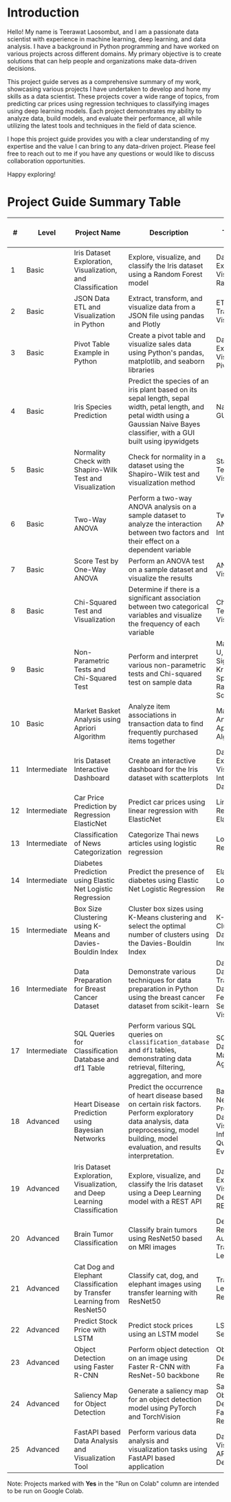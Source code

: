 # Introduction

Hello! My name is Teerawat Laosombut, and I am a passionate data scientist with experience in machine learning, deep learning, and data analysis. I have a background in Python programming and have worked on various projects across different domains. My primary objective is to create solutions that can help people and organizations make data-driven decisions.

This project guide serves as a comprehensive summary of my work, showcasing various projects I have undertaken to develop and hone my skills as a data scientist. These projects cover a wide range of topics, from predicting car prices using regression techniques to classifying images using deep learning models. Each project demonstrates my ability to analyze data, build models, and evaluate their performance, all while utilizing the latest tools and techniques in the field of data science.

I hope this project guide provides you with a clear understanding of my expertise and the value I can bring to any data-driven project. Please feel free to reach out to me if you have any questions or would like to discuss collaboration opportunities.

Happy exploring!

# Project Guide Summary Table
| # | Level     | Project Name                                      | Description                                                   | Techniques                          | Libraries                                                   | Run on Colab |
|---|-----------|---------------------------------------------------|---------------------------------------------------------------|-------------------------------------|-------------------------------------------------------------|-------------|
| 1 | Basic     | Iris Dataset Exploration, Visualization, and Classification | Explore, visualize, and classify the Iris dataset using a Random Forest model | Data Exploration, Visualization, Random Forest | numpy, pandas, seaborn, matplotlib, scikit-learn | No |
| 2 | Basic     | JSON Data ETL and Visualization in Python | Extract, transform, and visualize data from a JSON file using pandas and Plotly | ETL, Data Transformation, Visualization | pandas, plotly | No |
| 3 | Basic     | Pivot Table Example in Python                | Create a pivot table and visualize sales data using Python's pandas, matplotlib, and seaborn libraries | Data Exploration, Visualization, Pivot Table | pandas, seaborn, matplotlib | No |
| 4 | Basic     | Iris Species Prediction | Predict the species of an iris plant based on its sepal length, sepal width, petal length, and petal width using a Gaussian Naive Bayes classifier, with a GUI built using ipywidgets | Naive Bayes, GUI | scikit-learn, ipywidgets | No |
| 5 | Basic     | Normality Check with Shapiro-Wilk Test and Visualization | Check for normality in a dataset using the Shapiro-Wilk test and visualization method | Statistical Testing, Visualization | numpy, scipy, matplotlib | No |
| 6 | Basic     | Two-Way ANOVA | Perform a two-way ANOVA analysis on a sample dataset to analyze the interaction between two factors and their effect on a dependent variable | Two-Way ANOVA, Interaction Plot | pandas, numpy, statsmodels, seaborn, matplotlib | No |
| 7 | Basic     | Score Test by One-Way ANOVA | Perform an ANOVA test on a sample dataset and visualize the results | ANOVA, Data Visualization | pandas, matplotlib, scipy | No |
| 8 | Basic     | Chi-Squared Test and Visualization | Determine if there is a significant association between two categorical variables and visualize the frequency of each variable | Chi-Squared Test, Data Visualization | pandas, numpy, scipy, matplotlib, seaborn | No |
| 9 | Basic     | Non-Parametric Tests and Chi-Squared Test | Perform and interpret various non-parametric tests and Chi-squared test on sample data | Mann-Whitney U, Wilcoxon Signed-Rank, Kruskal-Wallis, Spearman's Rank, Chi-Squared | pandas, numpy, scipy | No |
| 10 | Basic     | Market Basket Analysis using Apriori Algorithm | Analyze item associations in transaction data to find frequently purchased items together | Market Basket Analysis, Apriori Algorithm | numpy, pandas, apyori | Yes |
| 11 | Intermediate     | Iris Dataset Interactive Dashboard | Create an interactive dashboard for the Iris dataset with scatterplots | Data Exploration, Visualization, Interactive Dashboard | pandas, plotly.express, jupyter_dash, dash_core_components, dash_html_components, scikit-learn | Yes |
| 12 | Intermediate | Car Price Prediction by Regression ElasticNet  | Predict car prices using linear regression with ElasticNet   | Linear Regression, ElasticNet       | numpy, pandas, matplotlib, sklearn                          | No          |
| 13 | Intermediate | Classification of News Categorization          | Categorize Thai news articles using logistic regression      | Logistic Regression                 | numpy, pandas, matplotlib, sklearn                          | No          |
| 14 | Intermediate | Diabetes Prediction using Elastic Net Logistic Regression | Predict the presence of diabetes using Elastic Net Logistic Regression | Elastic Net Logistic Regression | NumPy, pandas, scikit-learn, Matplotlib, seaborn | No |
| 15 | Intermediate | Box Size Clustering using K-Means and Davies-Bouldin Index | Cluster box sizes using K-Means clustering and select the optimal number of clusters using the Davies-Bouldin Index | K-Means Clustering, Davies-Bouldin Index | pandas, numpy, scikit-learn, matplotlib | No |
| 16 | Intermediate | Data Preparation for Breast Cancer Dataset | Demonstrate various techniques for data preparation in Python using the breast cancer dataset from scikit-learn | Data Cleaning, Data Transformation, Data Splitting, Feature Selection, Data Visualization | pandas, numpy, scikit-learn, matplotlib, seaborn | No |
| 17 | Intermediate | SQL Queries for Classification Database and df1 Table | Perform various SQL queries on `classification_database` and `df1` tables, demonstrating data retrieval, filtering, aggregation, and more | SQL Queries, Data Manipulation, Aggregation | SQL, pandas | No |
| 18 | Advanced | Heart Disease Prediction using Bayesian Networks | Predict the occurrence of heart disease based on certain risk factors. Perform exploratory data analysis, data preprocessing, model building, model evaluation, and results interpretation. | Bayesian Networks, Data Preprocessing, Data Visualization, Inference Queries, Model Evaluation | numpy, pandas, seaborn, matplotlib, pgmpy, networkx | Yes |
| 19 | Advanced | Iris Dataset Exploration, Visualization, and Deep Learning Classification | Explore, visualize, and classify the Iris dataset using a Deep Learning model with a REST API | Data Exploration, Visualization, Deep Learning, REST API | numpy, pandas, seaborn, matplotlib, scikit-learn, PyTorch, Flask, Flask-RESTful | No |
| 20 | Advanced  | Brain Tumor Classification                        | Classify brain tumors using ResNet50 based on MRI images     | Deep Learning, ResNet50, Data Augmentation, Transfer Learning | numpy, pandas, PyTorch, torchvision, Flask, PIL             | Yes         |
| 21 | Advanced   | Cat Dog and Elephant Classification by Transfer Learning from ResNet50 | Classify cat, dog, and elephant images using transfer learning with ResNet50 | Transfer Learning, ResNet50 | numpy, matplotlib, tensorflow.keras                         | No          |
| 22 | Advanced   | Predict Stock Price with LSTM                  | Predict stock prices using an LSTM model                     | LSTM, Time-Series Analysis          | numpy, pandas, matplotlib, sklearn, keras                   | Yes     |
| 23 | Advanced   | Object Detection using Faster R-CNN            | Perform object detection on an image using Faster R-CNN with ResNet-50 backbone | Object Detection, Faster R-CNN, ResNet-50 | torch, torchvision, PIL, matplotlib | Yes          |
| 24 | Advanced   | Saliency Map for Object Detection              | Generate a saliency map for an object detection model using PyTorch and TorchVision | Saliency Map, Object Detection, Faster R-CNN, ResNet-50 | torch, torchvision, PIL, matplotlib, numpy, scipy | Yes          |
| 25 | Advanced   | FastAPI based Data Analysis and Visualization Tool | Perform various data analysis and visualization tasks using FastAPI based application | Data Analysis, Visualization, API Development | FastAPI, numpy, pandas, matplotlib, scipy, scikit-learn | No          |
 

Note: Projects marked with **Yes** in the "Run on Colab" column are intended to be run on Google Colab. 
